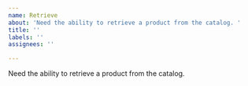 ```yaml
---
name: Retrieve
about: 'Need the ability to retrieve a product from the catalog. '
title: ''
labels: ''
assignees: ''

---
```


Need the ability to retrieve a product from the catalog.
